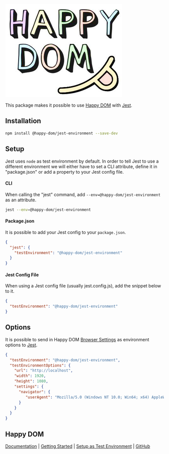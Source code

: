 ![Happy DOM Logo](https://github.com/capricorn86/happy-dom/raw/master/docs/happy-dom-logo.jpg)

This package makes it possible to use [Happy DOM](https://github.com/capricorn86/happy-dom) with [Jest](https://jestjs.io/).

## Installation

```bash
npm install @happy-dom/jest-environment --save-dev
```

## Setup

Jest uses `node` as test environment by default. In order to tell Jest to use a different environment we will either have to set a CLI attribute, define it in "package.json" or add a property to your Jest config file.

#### CLI

When calling the "jest" command, add `--env=@happy-dom/jest-environment` as an attribute.

```bash
jest --env=@happy-dom/jest-environment
```

#### Package.json

It is possible to add your Jest config to your `package.json`.

```json
{
  "jest": {
    "testEnvironment": "@happy-dom/jest-environment"
  }
}
```

#### Jest Config File

When using a Jest config file (usually jest.config.js), add the snippet below to it.

```json
{
  "testEnvironment": "@happy-dom/jest-environment"
}
```

## Options

It is possible to send in Happy DOM [Browser Settings](https://github.com/capricorn86/happy-dom/wiki/IOptionalBrowserSettings) as environment options to [Jest](https://jestjs.io/).

```json
{
  "testEnvironment": "@happy-dom/jest-environment",
  "testEnvironmentOptions": {
    "url": "http://localhost",
    "width": 1920,
    "height": 1080,
    "settings": {
      "navigator": {
         "userAgent": "Mozilla/5.0 (Windows NT 10.0; Win64; x64) AppleWebKit/537.36 (KHTML, like Gecko) Chrome/58.0.3029.110 Safari/537.36"
      }
    }
  }
}
```

## Happy DOM

[Documentation](https://github.com/capricorn86/happy-dom/wiki/) | [Getting Started](https://github.com/capricorn86/happy-dom/wiki/Getting-started) | [Setup as Test Environment](https://github.com/capricorn86/happy-dom/wiki/Setup-as-Test-Environment) | [GitHub](https://github.com/capricorn86/happy-dom/)